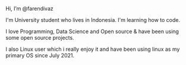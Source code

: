 Hi, I’m @farendivaz 

I'm University student who lives in Indonesia. I'm learning how to code.

I love Programming, Data Science and Open source & have been using some open source projects.

I also Linux user which i really enjoy it and have been using linux as my primary OS since July 2021.


<!---
farendivaz/farendivaz is a ✨ special ✨ repository because its `README.md` (this file) appears on your GitHub profile.
You can click the Preview link to take a look at your changes.
--->
